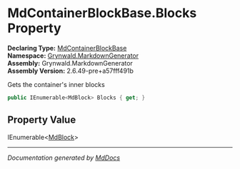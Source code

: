 ﻿<!--  
  <auto-generated>   
    The contents of this file were generated by a tool.  
    Changes to this file may be list if the file is regenerated  
  </auto-generated>   
-->

# MdContainerBlockBase.Blocks Property

**Declaring Type:** [MdContainerBlockBase](../index.md)  
**Namespace:** [Grynwald.MarkdownGenerator](../../index.md)  
**Assembly:** Grynwald.MarkdownGenerator  
**Assembly Version:** 2.6.49\-pre+a57fff491b

Gets the container's inner blocks

```csharp
public IEnumerable<MdBlock> Blocks { get; }
```

## Property Value

IEnumerable\<[MdBlock](../../MdBlock/index.md)\>

___

*Documentation generated by [MdDocs](https://github.com/ap0llo/mddocs)*
